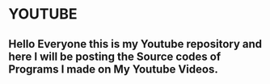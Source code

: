 # YOUTUBE
## Hello Everyone this is my Youtube repository and here I will be posting the Source codes of Programs I made on My Youtube Videos.
